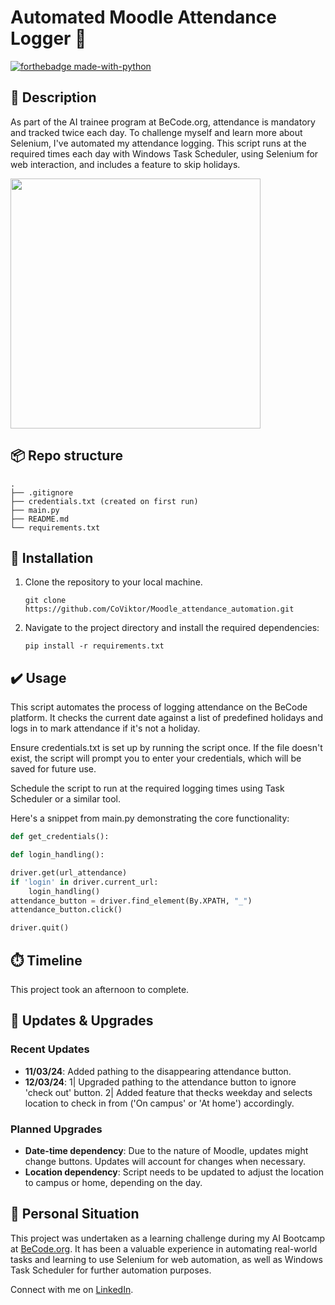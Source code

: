 # Automated Moodle Attendance Logger 🤖
[![forthebadge made-with-python](https://ForTheBadge.com/images/badges/made-with-python.svg)](https://www.python.org/)

## 🏢 Description

As part of the AI trainee program at BeCode.org, attendance is mandatory and tracked twice each day. To challenge myself and learn more about Selenium, I've automated my attendance logging. This script runs at the required times each day with Windows Task Scheduler, using Selenium for web interaction, and includes a feature to skip holidays. 

<img src="https://cdn.schoolstickers.com/products/en/819/A159592-00.png" width="400" height="auto"/>

## 📦 Repo structure
```
.
├── .gitignore
├── credentials.txt (created on first run)
├── main.py
├── README.md
└── requirements.txt
```

## 🚧 Installation 

1. Clone the repository to your local machine.

    ```
    git clone https://github.com/CoViktor/Moodle_attendance_automation.git
    ```

2. Navigate to the project directory and install the required dependencies:

    ```
    pip install -r requirements.txt
    ```

## ✔️ Usage 

This script automates the process of logging attendance on the BeCode platform. It checks the current date against a list of predefined holidays and logs in to mark attendance if it's not a holiday.

Ensure credentials.txt is set up by running the script once. If the file doesn't exist, the script will prompt you to enter your credentials, which will be saved for future use.

Schedule the script to run at the required logging times using Task Scheduler or a similar tool.

Here's a snippet from main.py demonstrating the core functionality:

```python
def get_credentials():

def login_handling():

driver.get(url_attendance)
if 'login' in driver.current_url:
    login_handling()
attendance_button = driver.find_element(By.XPATH, "_")
attendance_button.click()

driver.quit()
```
## ⏱️ Timeline
This project took an afternoon to complete.

## 🔧 Updates & Upgrades
### Recent Updates
- **11/03/24**: Added pathing to the disappearing attendance button.
- **12/03/24**: 1| Upgraded pathing to the attendance button to ignore 'check out' button. 2| Added feature that thecks weekday and selects location to check in from ('On campus' or 'At home') accordingly.

### Planned Upgrades
- **Date-time dependency**: Due to the nature of Moodle, updates might change buttons. Updates will account for changes when necessary.
- **Location dependency**: Script needs to be updated to adjust the location to campus or home, depending on the day.

## 📌 Personal Situation
This project was undertaken as a learning challenge during my AI Bootcamp at [BeCode.org](https://becode.org/). It has been a valuable experience in automating real-world tasks and learning to use Selenium for web automation, as well as Windows Task Scheduler for further automation purposes.

Connect with me on [LinkedIn](https://www.linkedin.com/in/viktor-cosaert/).
